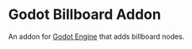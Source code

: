 # Godot Billboard Addon

An addon for [Godot Engine](https://godotengine.org) that adds billboard nodes.
